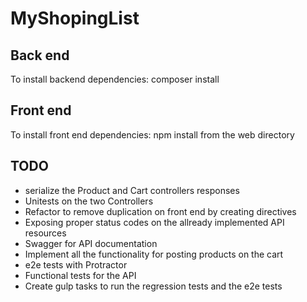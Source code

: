 # MyShopingList



## Back end
To install backend dependencies: composer install

## Front end
To install front end dependencies: npm install from the web directory


## TODO
* serialize the Product and Cart controllers responses
* Unitests on the two Controllers
* Refactor to remove duplication on front end by creating directives 
* Exposing proper status codes on the allready implemented API resources
* Swagger for API documentation
* Implement all the functionality for posting products on the cart
* e2e tests with Protractor
* Functional tests for the API
* Create gulp tasks to run the regression tests and the e2e tests
